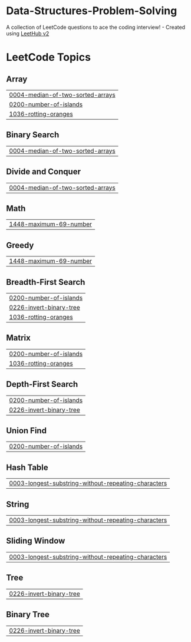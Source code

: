 # Data-Structures-Problem-Solving
A collection of LeetCode questions to ace the coding interview! - Created using [LeetHub v2](https://github.com/arunbhardwaj/LeetHub-2.0)

<!---LeetCode Topics Start-->
# LeetCode Topics
## Array
|  |
| ------- |
| [0004-median-of-two-sorted-arrays](https://github.com/Tejaramidi0118/Data-Structures-Problem-Solving/tree/master/0004-median-of-two-sorted-arrays) |
| [0200-number-of-islands](https://github.com/Tejaramidi0118/Data-Structures-Problem-Solving/tree/master/0200-number-of-islands) |
| [1036-rotting-oranges](https://github.com/Tejaramidi0118/Data-Structures-Problem-Solving/tree/master/1036-rotting-oranges) |
## Binary Search
|  |
| ------- |
| [0004-median-of-two-sorted-arrays](https://github.com/Tejaramidi0118/Data-Structures-Problem-Solving/tree/master/0004-median-of-two-sorted-arrays) |
## Divide and Conquer
|  |
| ------- |
| [0004-median-of-two-sorted-arrays](https://github.com/Tejaramidi0118/Data-Structures-Problem-Solving/tree/master/0004-median-of-two-sorted-arrays) |
## Math
|  |
| ------- |
| [1448-maximum-69-number](https://github.com/Tejaramidi0118/Data-Structures-Problem-Solving/tree/master/1448-maximum-69-number) |
## Greedy
|  |
| ------- |
| [1448-maximum-69-number](https://github.com/Tejaramidi0118/Data-Structures-Problem-Solving/tree/master/1448-maximum-69-number) |
## Breadth-First Search
|  |
| ------- |
| [0200-number-of-islands](https://github.com/Tejaramidi0118/Data-Structures-Problem-Solving/tree/master/0200-number-of-islands) |
| [0226-invert-binary-tree](https://github.com/Tejaramidi0118/Data-Structures-Problem-Solving/tree/master/0226-invert-binary-tree) |
| [1036-rotting-oranges](https://github.com/Tejaramidi0118/Data-Structures-Problem-Solving/tree/master/1036-rotting-oranges) |
## Matrix
|  |
| ------- |
| [0200-number-of-islands](https://github.com/Tejaramidi0118/Data-Structures-Problem-Solving/tree/master/0200-number-of-islands) |
| [1036-rotting-oranges](https://github.com/Tejaramidi0118/Data-Structures-Problem-Solving/tree/master/1036-rotting-oranges) |
## Depth-First Search
|  |
| ------- |
| [0200-number-of-islands](https://github.com/Tejaramidi0118/Data-Structures-Problem-Solving/tree/master/0200-number-of-islands) |
| [0226-invert-binary-tree](https://github.com/Tejaramidi0118/Data-Structures-Problem-Solving/tree/master/0226-invert-binary-tree) |
## Union Find
|  |
| ------- |
| [0200-number-of-islands](https://github.com/Tejaramidi0118/Data-Structures-Problem-Solving/tree/master/0200-number-of-islands) |
## Hash Table
|  |
| ------- |
| [0003-longest-substring-without-repeating-characters](https://github.com/Tejaramidi0118/Data-Structures-Problem-Solving/tree/master/0003-longest-substring-without-repeating-characters) |
## String
|  |
| ------- |
| [0003-longest-substring-without-repeating-characters](https://github.com/Tejaramidi0118/Data-Structures-Problem-Solving/tree/master/0003-longest-substring-without-repeating-characters) |
## Sliding Window
|  |
| ------- |
| [0003-longest-substring-without-repeating-characters](https://github.com/Tejaramidi0118/Data-Structures-Problem-Solving/tree/master/0003-longest-substring-without-repeating-characters) |
## Tree
|  |
| ------- |
| [0226-invert-binary-tree](https://github.com/Tejaramidi0118/Data-Structures-Problem-Solving/tree/master/0226-invert-binary-tree) |
## Binary Tree
|  |
| ------- |
| [0226-invert-binary-tree](https://github.com/Tejaramidi0118/Data-Structures-Problem-Solving/tree/master/0226-invert-binary-tree) |
<!---LeetCode Topics End-->